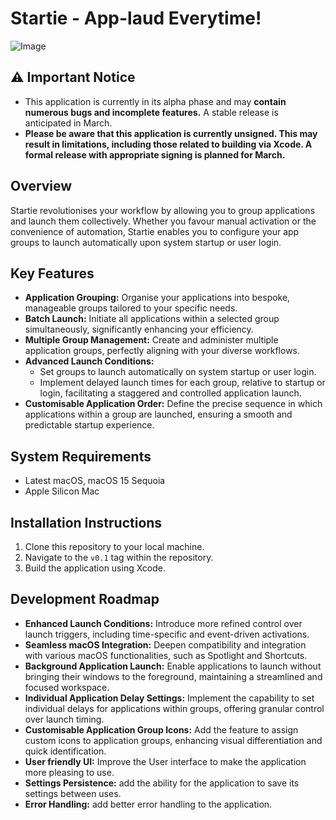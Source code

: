 # Startie - App-laud Everytime!

![Image](https://github.com/user-attachments/assets/31025fde-b02c-4498-8c6a-431166d959a6)

## ⚠️ Important Notice
- This application is currently in its alpha phase and may **contain numerous bugs and incomplete features.** A stable release is anticipated in March.
- **Please be aware that this application is currently unsigned. This may result in limitations, including those related to building via Xcode. A formal release with appropriate signing is planned for March.** 
 
## Overview

Startie revolutionises your workflow by allowing you to group applications and launch them collectively. Whether you favour manual activation or the convenience of automation, Startie enables you to configure your app groups to launch automatically upon system startup or user login.

## Key Features

* **Application Grouping:** Organise your applications into bespoke, manageable groups tailored to your specific needs.
* **Batch Launch:** Initiate all applications within a selected group simultaneously, significantly enhancing your efficiency.
* **Multiple Group Management:** Create and administer multiple application groups, perfectly aligning with your diverse workflows.
* **Advanced Launch Conditions:**
    * Set groups to launch automatically on system startup or user login.
    * Implement delayed launch times for each group, relative to startup or login, facilitating a staggered and controlled application launch.
* **Customisable Application Order:** Define the precise sequence in which applications within a group are launched, ensuring a smooth and predictable startup experience.

## System Requirements

* Latest macOS, macOS 15 Sequoia
* Apple Silicon Mac

## Installation Instructions

1.  Clone this repository to your local machine.
2.  Navigate to the `v0.1` tag within the repository.
3.  Build the application using Xcode.

## Development Roadmap

* **Enhanced Launch Conditions:** Introduce more refined control over launch triggers, including time-specific and event-driven activations.
* **Seamless macOS Integration:** Deepen compatibility and integration with various macOS functionalities, such as Spotlight and Shortcuts.
* **Background Application Launch:** Enable applications to launch without bringing their windows to the foreground, maintaining a streamlined and focused workspace.
* **Individual Application Delay Settings:** Implement the capability to set individual delays for applications within groups, offering granular control over launch timing.
* **Customisable Application Group Icons:** Add the feature to assign custom icons to application groups, enhancing visual differentiation and quick identification.
* **User friendly UI:** Improve the User interface to make the application more pleasing to use.
* **Settings Persistence:** add the ability for the application to save its settings between uses.
* **Error Handling:** add better error handling to the application.
